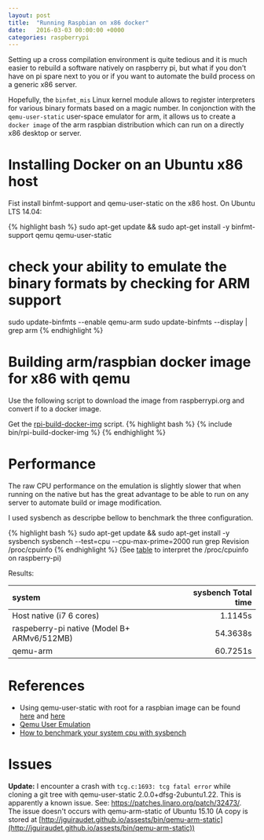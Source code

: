 ```yaml
---
layout: post
title:  "Running Raspbian on x86 docker"
date:   2016-03-03 00:00:00 +0000
categories: raspberrypi
---
```


Setting up a cross compilation environment is quite tedious and it is much easier to rebuild a software natively on raspberry pi, but what if you don't have on pi spare next to you or if you want to automate the build process on a generic x86 server.

Hopefully, the `binfmt_mis` Linux kernel module allows to register interpreters for various binary formats based on a magic number. In conjonction with the `qemu-user-static` user-space emulator for arm, it allows us to create a `docker image` of the arm raspbian distribution which can run on a directly x86 desktop or server.


# Installing Docker on an Ubuntu x86 host

Fist install binfmt-support and qemu-user-static on the x86 host. On Ubuntu LTS 14.04:

{% highlight bash %}
sudo apt-get update && sudo apt-get install -y binfmt-support qemu qemu-user-static 

# check your ability to emulate the binary formats by checking for ARM support 
sudo update-binfmts --enable qemu-arm
sudo update-binfmts --display | grep arm
{% endhighlight %}

# Building arm/raspbian docker image for x86 with qemu

Use the following script to download the image from raspberrypi.org and convert if to a docker image.

Get the [rpi-build-docker-img](https://raw.githubusercontent.com/jguiraudet/jguiraudet.github.io/master/_includes/bin/rpi-build-docker-img) script.
{% highlight bash %}
{% include bin/rpi-build-docker-img %} 
{% endhighlight %}

# Performance

The raw CPU performance on the emulation is slightly slower that when running on the native but has the great advantage to be able to run on any server to automate build or image modification. 

I used sysbench as descripbe bellow to benchmark the three configuration.
 
{% highlight bash %}
sudo apt-get update && sudo apt-get install -y sysbench
sysbench --test=cpu --cpu-max-prime=2000 run
grep Revision /proc/cpuinfo
{% endhighlight %}
(See [table][checking-your-raspberry-pi-board-version] to interpret the /proc/cpuinfo on raspberry-pi)

Results:

| system                                      | sysbench Total time     |
|:------------------------------------------- | -----------------------:|
| Host native (i7 6 cores)                    |                 1.1145s |
| raspeberry-pi native (Model B+ ARMv6/512MB) |                54.3638s |
| qemu-arm                                    |                60.7251s |


# References

* Using qemu-user-static with root for a raspbian image can be found [here][qemu-user-static] and [here][dockerfile-qemu-arm-root]
* [Qemu User Emulation][QemuUserEmulation]
* [How to benchmark your system cpu with sysbench][how-to-benchmark-your-system-cpu-file-io-mysql-with-sysbench]

# Issues

**Update:** I encounter a crash with `tcg.c:1693: tcg fatal error` while cloning a git tree with qemu-user-static 2.0.0+dfsg-2ubuntu1.22. This is apparently a known issue. See: https://patches.linaro.org/patch/32473/. 
The issue doesn't occurs with qemu-arm-static of Ubuntu 15.10 (A copy is stored at [http://jguiraudet.github.io/assests/bin/qemu-arm-static](http://jguiraudet.github.io/assests/bin/qemu-arm-static))



[QemuUserEmulation]: https://wiki.debian.org/QemuUserEmulation
[dockerfile-qemu-arm-root]: https://github.com/dweinstein/dockerfile-qemu-arm-root
[qemu-user-static]: https://wiki.debian.org/RaspberryPi/qemu-user-static
[Raspberry_Pi_Kernel_Compilation]: http://elinux.org/Raspberry_Pi_Kernel_Compilation#Raspbian_and_PiBang
[checking-your-raspberry-pi-board-version]: http://www.raspberrypi-spy.co.uk/2012/09/checking-your-raspberry-pi-board-version/
[how-to-benchmark-your-system-cpu-file-io-mysql-with-sysbench]: https://www.howtoforge.com/how-to-benchmark-your-system-cpu-file-io-mysql-with-sysbench#-cpu-benchmark





